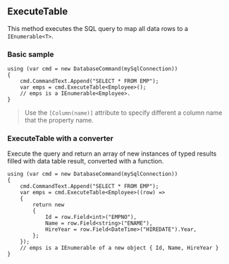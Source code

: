 ## ExecuteTable

This method executes the SQL query to map all data rows to a `IEnumerable<T>`.

### Basic sample

```CSharp
using (var cmd = new DatabaseCommand(mySqlConnection))
{
    cmd.CommandText.Append("SELECT * FROM EMP");
    var emps = cmd.ExecuteTable<Employee>();
    // emps is a IEnumerable<Employee>.
}
```

> Use the `[Column(name)]` attribute to specify different a column name that the property name. 

### ExecuteTable with a converter

Execute the query and return an array of new instances of typed results 
filled with data table result, converted with a function.

```CSharp
using (var cmd = new DatabaseCommand(mySqlConnection))
{
    cmd.CommandText.Append("SELECT * FROM EMP");
    var emps = cmd.ExecuteTable<Employee>((row) => 
    {
        return new
        {
            Id = row.Field<int>("EMPNO"),
            Name = row.Field<string>("ENAME"),
            HireYear = row.Field<DateTime>("HIREDATE").Year,
        };
    });
    // emps is a IEnumerable of a new object { Id, Name, HireYear }
}
```
